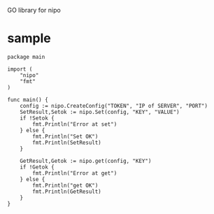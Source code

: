 GO library for nipo

# sample

    package main

    import (
    	"nipo"
    	"fmt"
    )

    func main() {
        config := nipo.CreateConfig("TOKEN", "IP of SERVER", "PORT")
        SetResult,Setok := nipo.Set(config, "KEY", "VALUE")
        if !Setok {
            fmt.Println("Error at set")    
        } else {
            fmt.Println("Set OK")
            fmt.Println(SetResult)
        }

        GetResult,Getok := nipo.get(config, "KEY")
        if !Getok {
            fmt.Println("Error at get")    
        } else {
            fmt.Println("get OK")
            fmt.Println(GetResult)
        }
    }
    